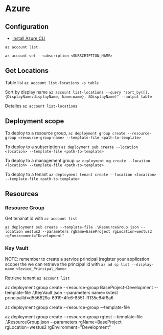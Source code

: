 # Azure

## Configuration

- [Install Azure CLI](https://docs.microsoft.com/en-us/cli/azure/install-azure-cli)

`az account list`

`az account set --subscription <SUBSCRIPTION_NAME>`

## Get Locations

Table list
`az account list-locations -o table`

Sort by display name
`az account list-locations --query "sort_by([].{DisplayName:displayName, Name:name}, &DisplayName)" --output table`

Detailes
`az account list-locations`

## Deployment scope

To deploy to a resource group,
`az deployment group create --resource-group <resource-group-name> --template-file <path-to-template>`

To deploy to a subscription
`az deployment sub create --location <location> --template-file <path-to-template>`

To deploy to a management group
`az deployment mg create --location <location> --template-file <path-to-template>`

To deploy to a tenant
`az deployment tenant create --location <location> --template-file <path-to-template>`

## Resources

### Resource Group

Get tenanat id with `az account list`

`az deployment sub create --template-file .\ResourceGroup.json --location westus2 --parameters rgName=BaseProject rgLocation=westus2 rgEnvironment="Development"`

### Key Vault

NOTE: remember to create a service principal (register your application scope) the we can retrieve the principal id with `az ad sp list --display-name <Sevice_Principal_Name>`

Retrieve tenant `az account list`

az deployment group create --resource-group BaseProject-Development --template-file .\KeyVault.json --parameters name=kvtest principalId=d556829a-6919-4fc6-8551-ff135e84f8a6

az deployment group create --resource-group <resource-group-name> --template-file <path-to-template>

az deployment group create --resource-group rgtest --template-file .\ResourceGroup.json --parameters rgName=BaseProject rgLocation=westus2 rgEnvironment="Development"